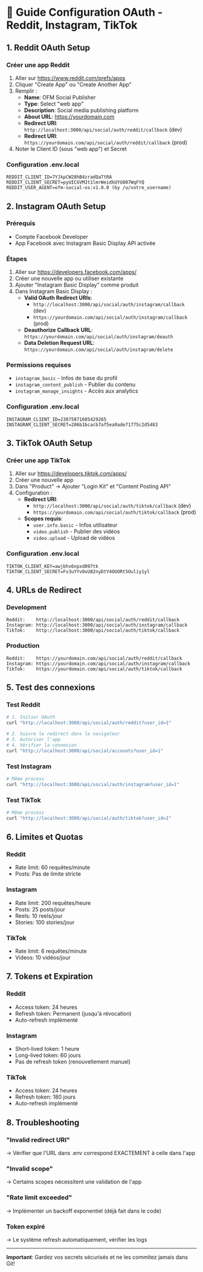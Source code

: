 # 🔐 Guide Configuration OAuth - Reddit, Instagram, TikTok

## 1. Reddit OAuth Setup

### Créer une app Reddit
1. Aller sur https://www.reddit.com/prefs/apps
2. Cliquer "Create App" ou "Create Another App"
3. Remplir :
   - **Name**: OFM Social Publisher
   - **Type**: Select "web app"
   - **Description**: Social media publishing platform
   - **About URL**: https://yourdomain.com
   - **Redirect URI**: `http://localhost:3000/api/social/auth/reddit/callback` (dev)
   - **Redirect URI**: `https://yourdomain.com/api/social/auth/reddit/callback` (prod)
4. Noter le Client ID (sous "web app") et Secret

### Configuration .env.local
```env
REDDIT_CLIENT_ID=7YJkpCW28hB4zradQaTtRA
REDDIT_CLIENT_SECRET=pyUICGVMJt1lmrWeidkUYU807WqFYQ
REDDIT_USER_AGENT=ofm-social-os:v1.0.0 (by /u/votre_username)
```

## 2. Instagram OAuth Setup

### Prérequis
- Compte Facebook Developer
- App Facebook avec Instagram Basic Display API activée

### Étapes
1. Aller sur https://developers.facebook.com/apps/
2. Créer une nouvelle app ou utiliser existante
3. Ajouter "Instagram Basic Display" comme produit
4. Dans Instagram Basic Display :
   - **Valid OAuth Redirect URIs**: 
     - `http://localhost:3000/api/social/auth/instagram/callback` (dev)
     - `https://yourdomain.com/api/social/auth/instagram/callback` (prod)
   - **Deauthorize Callback URL**: `https://yourdomain.com/api/social/auth/instagram/deauth`
   - **Data Deletion Request URL**: `https://yourdomain.com/api/social/auth/instagram/delete`

### Permissions requises
- `instagram_basic` - Infos de base du profil
- `instagram_content_publish` - Publier du contenu
- `instagram_manage_insights` - Accès aux analytics

### Configuration .env.local
```env
INSTAGRAM_CLIENT_ID=23875871685429265
INSTAGRAM_CLIENT_SECRET=206b1bcacb7af5ea9ade71775c2d5483
```

## 3. TikTok OAuth Setup

### Créer une app TikTok
1. Aller sur https://developers.tiktok.com/apps/
2. Créer une nouvelle app
3. Dans "Product" → Ajouter "Login Kit" et "Content Posting API"
4. Configuration :
   - **Redirect URI**: 
     - `http://localhost:3000/api/social/auth/tiktok/callback` (dev)
     - `https://yourdomain.com/api/social/auth/tiktok/callback` (prod)
   - **Scopes requis**:
     - `user.info.basic` - Infos utilisateur
     - `video.publish` - Publier des vidéos
     - `video.upload` - Upload de vidéos

### Configuration .env.local
```env
TIKTOK_CLIENT_KEY=awjbhv6npxd097tk
TIKTOK_CLIENT_SECRET=Fv3uYYv0vU82nyDtY4OUORt5Ouliy1yl
```

## 4. URLs de Redirect

### Development
```
Reddit:    http://localhost:3000/api/social/auth/reddit/callback
Instagram: http://localhost:3000/api/social/auth/instagram/callback
TikTok:    http://localhost:3000/api/social/auth/tiktok/callback
```

### Production
```
Reddit:    https://yourdomain.com/api/social/auth/reddit/callback
Instagram: https://yourdomain.com/api/social/auth/instagram/callback
TikTok:    https://yourdomain.com/api/social/auth/tiktok/callback
```

## 5. Test des connexions

### Test Reddit
```bash
# 1. Initier OAuth
curl "http://localhost:3000/api/social/auth/reddit?user_id=1"

# 2. Suivre le redirect dans le navigateur
# 3. Autoriser l'app
# 4. Vérifier la connexion
curl "http://localhost:3000/api/social/accounts?user_id=1"
```

### Test Instagram
```bash
# Même process
curl "http://localhost:3000/api/social/auth/instagram?user_id=1"
```

### Test TikTok
```bash
# Même process
curl "http://localhost:3000/api/social/auth/tiktok?user_id=1"
```

## 6. Limites et Quotas

### Reddit
- Rate limit: 60 requêtes/minute
- Posts: Pas de limite stricte

### Instagram
- Rate limit: 200 requêtes/heure
- Posts: 25 posts/jour
- Reels: 10 reels/jour
- Stories: 100 stories/jour

### TikTok
- Rate limit: 6 requêtes/minute
- Videos: 10 vidéos/jour

## 7. Tokens et Expiration

### Reddit
- Access token: 24 heures
- Refresh token: Permanent (jusqu'à révocation)
- Auto-refresh implémenté

### Instagram
- Short-lived token: 1 heure
- Long-lived token: 60 jours
- Pas de refresh token (renouvellement manuel)

### TikTok
- Access token: 24 heures
- Refresh token: 180 jours
- Auto-refresh implémenté

## 8. Troubleshooting

### "Invalid redirect URI"
→ Vérifier que l'URL dans .env correspond EXACTEMENT à celle dans l'app

### "Invalid scope"
→ Certains scopes nécessitent une validation de l'app

### "Rate limit exceeded"
→ Implémenter un backoff exponentiel (déjà fait dans le code)

### Token expiré
→ Le système refresh automatiquement, vérifier les logs

---

**Important**: Gardez vos secrets sécurisés et ne les commitez jamais dans Git!